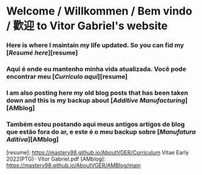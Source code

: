 # **Welcome** / **Willkommen** / **Bem vindo** / **歡迎** to Vitor Gabriel's website

### Here is where I maintain my life updated. So you can fid my [_Resumé here_][resume]
### Aqui é onde eu mantenho minha vida atualizada. Você pode encontrar meu [_Currículo aqui_][resume]

### I am also posting here my old blog posts that has been taken down and this is my backup about [_Additive Manufacturing_][AMblog]
### Também estou postando aqui meus antigos artigos de blog que estão fora do ar, e este é o meu backup sobre [_Manufatura Aditiva_][AMblog]


[resume]: https://masterv98.github.io/AboutVGER/Curriculum Vitae Early 2022(PTG)- Vitor Gabriel.pdf
[AMblog]: https://masterv98.github.io/AboutVGER/AMBlog/main
